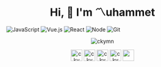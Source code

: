<h1 align="center"> Hi, 👋 I'm 〽uhammet  </h1>

![JavaScript](https://img.shields.io/badge/-JavaScript-black?style=flat-square&logo=javascript) 
![Vue.js](https://img.shields.io/badge/-Vue.js-black?style=flat-square&logo=vue.js)
![React](https://img.shields.io/badge/-React-black?style=flat-square&logo=react)
![Node](https://img.shields.io/badge/-Node.js-black?style=flat-square&logo=Node.js)
![Git](https://img.shields.io/badge/-Git-black?style=flat-square&logo=git)
<p align="center"><img align="center" src="https://github-readme-stats.vercel.app/api?username=ckymn&show_icons=true&theme=tokyonight" alt="ckymn" /></p>

<p align="center">
  <a href="https://twitter.com/M_ckymn" target="blank"><img align="center" src="https://simpleicons.org/icons/twitter.svg" alt="ckymn" height="30" width="30" /></a>    
  <a href="http://linkedin.com/in/ckymn/" target="blank"><img align="center" src="https://simpleicons.org/icons/linkedin.svg" alt="ckymn" height="30" width="30" /></a>         
  <a href="https://medium.com/@cokyamanmuhammet/" target="blank"><img align="center" src="https://simpleicons.org/icons/medium.svg" alt="ckymn" height="30" width="30" /></a>     
  <a href="https://www.hackerrank.com/ckymn/" target="blank"><img align="center" src="https://simpleicons.org/icons/hackerrank.svg" alt="ckymn" height="30" width="30" /></a>    
  <a href="https://open.spotify.com/embed/playlist/5dJuGr44977sQk5zdV2yI9"><img align="center"
src="https://simpleicons.org/icons/spotify.svg/" width="30" height="30"
</p>
